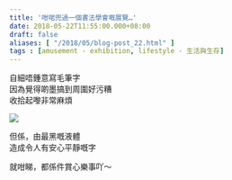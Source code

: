 ```yaml
---
title: '咁啱兜過一個書法學會嘅展覽…'
date: 2018-05-22T11:55:00.000+08:00
draft: false
aliases: [ "/2018/05/blog-post_22.html" ]
tags : [amusement - exhibition, lifestyle - 生活與生存]
---
```


自細唔鍾意寫毛筆字  
因為覺得啲墨搞到周圍好污糟  
收拾起嚟非常麻煩  

![](/images/calligraphy.jpg)

但係，由最黑嘅液體  
造成令人有安心平靜嘅字  
  
就咁睇，都係件賞心樂事吖～
